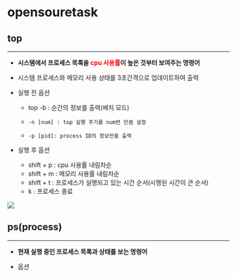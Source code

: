 # opensouretask


## **top**
---
* **시스템에서 프로세스 목록을 <span style="color:red">cpu 사용률</span>이 높은 것부터 보여주는 명령어**
* 시스템 프로세스와 메모리 사용 상태를 3초간격으로 업데이트하여 출력

* 실행 전 옵션
  * top -b : 순간의 정보를 출력(배치 모드)
  *     -n [num] : top 실행 주기를 num번 만큼 설정
  *     -p [pid]: process ID의 정보만을 출력
 
* 실행 후 옵션
  *  shift + p : cpu 사용률 내림차순
  *  shift + m : 메모리 사용률 내림차순
  *  shift + t : 프로세스가 실행되고 있는 시간 순서(시행된 시간이 큰 순서)
  *  k : 프로세스 종료

<img src="https://t1.daumcdn.net/cfile/tistory/99285B3F5B14C72B1E">

## **ps(process)**
---
* **현재 실행 중인 프로세스 목록과 상태를 보는 명령어**

* 옵션





